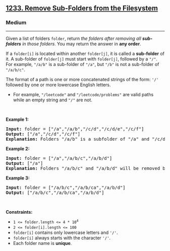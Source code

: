 <h2><a href="https://leetcode.com/problems/remove-sub-folders-from-the-filesystem/">1233. Remove Sub-Folders from the Filesystem</a></h2><h3>Medium</h3><hr><div><p>Given a list of folders <code>folder</code>, return <em>the folders after removing all <strong>sub-folders</strong> in those folders</em>. You may return the answer in <strong>any order</strong>.</p>

<p>If a <code>folder[i]</code> is located within another <code>folder[j]</code>, it is called a <strong>sub-folder</strong> of it. A sub-folder of <code>folder[j]</code> must start with <code>folder[j]</code>, followed by a <code>"/"</code>. For example, <code>"/a/b"</code> is a sub-folder of <code>"/a"</code>, but <code>"/b"</code> is not a sub-folder of <code>"/a/b/c"</code>.</p>

<p>The format of a path is one or more concatenated strings of the form: <code>'/'</code> followed by one or more lowercase English letters.</p>

<ul>
	<li>For example, <code>"/leetcode"</code> and <code>"/leetcode/problems"</code> are valid paths while an empty string and <code>"/"</code> are not.</li>
</ul>

<p>&nbsp;</p>
<p><strong class="example">Example 1:</strong></p>

<pre><strong>Input:</strong> folder = ["/a","/a/b","/c/d","/c/d/e","/c/f"]
<strong>Output:</strong> ["/a","/c/d","/c/f"]
<strong>Explanation:</strong> Folders "/a/b" is a subfolder of "/a" and "/c/d/e" is inside of folder "/c/d" in our filesystem.
</pre>

<p><strong class="example">Example 2:</strong></p>

<pre><strong>Input:</strong> folder = ["/a","/a/b/c","/a/b/d"]
<strong>Output:</strong> ["/a"]
<strong>Explanation:</strong> Folders "/a/b/c" and "/a/b/d" will be removed because they are subfolders of "/a".
</pre>

<p><strong class="example">Example 3:</strong></p>

<pre><strong>Input:</strong> folder = ["/a/b/c","/a/b/ca","/a/b/d"]
<strong>Output:</strong> ["/a/b/c","/a/b/ca","/a/b/d"]
</pre>

<p>&nbsp;</p>
<p><strong>Constraints:</strong></p>

<ul>
	<li><code>1 &lt;= folder.length &lt;= 4 * 10<sup>4</sup></code></li>
	<li><code>2 &lt;= folder[i].length &lt;= 100</code></li>
	<li><code>folder[i]</code> contains only lowercase letters and <code>'/'</code>.</li>
	<li><code>folder[i]</code> always starts with the character <code>'/'</code>.</li>
	<li>Each folder name is <strong>unique</strong>.</li>
</ul>
</div>